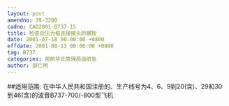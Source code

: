 ```yaml
---
layout: post
amendno: 39-3280
cadno: CAD2001-B737-15
title: 检查后压力框连接接头的螺栓
date: 2001-07-18 00:00:00 +0800
effdate: 2001-08-13 00:00:00 +0800
tag: B737
categories: 民航华北管理局适航处
author: 邵仁明
---
```


##适用范围:
在中华人民共和国注册的、生产线号为4、6、9到20(含)、29和30到46(含)的波音B737-700/-800型飞机

